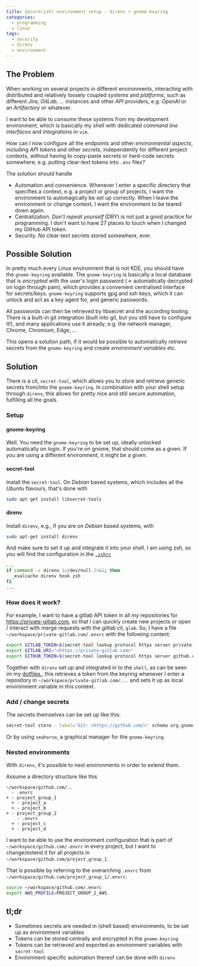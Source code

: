 ```yaml
---
title: Secure(ish) environment setup - direnv + gnome-keyring
categories:
  - programming
  - linux
tags:
  - security
  - direnv
  - environment
---
```


## The Problem

When working on several projects in different environments, interacting with
distributed and relatively loosely coupled _systems_ and _platforms_, such as
different _Jira_, _GitLab_, _..._ instances and other _API_ providers, e.g.
_OpenAI_ or an _Artifactory_ or whatever.

I want to be able to _consume_ these systems from my development environment,
which is basically my shell with dedicated _command line interfaces_ and
_integrations_ in `vim`.

How can I now configure all the endpoints and other _environmental aspects_,
including _API tokens_ and other _secrets_, independently for different project
contexts, without having to copy-paste secrets or hard-code secrets somewhere,
e.g. putting clear-text tokens into `.env` files?

The solution should handle

- Automation and convenience. Whenever I enter a specific directory that
  specifies a context, e.g. a project or group of projects, I want the
  environment to automagically be set up correctly. When I leave the
  environment or change context, I want the environment to be teared down
  again.
- Centralization. _Don't repeat yourself_ (DRY) is not just a good practice for
  programming. I don't want to have 27 places to touch when I changed my GitHub
  API token.
- Security. _No_ clear-text secrets stored somewhere, ever.

## Possible Solution

In pretty much every Linux environment that is not KDE, you should have the
`gnome-keyring` available. The `gnome-keyring` is basically a local database
that is _encrypted_ with the user's login password (-> automatically decrypted
on login through pam), which provides a convenient centralised interface for
secrets/keys. `gnome-keyring` supports gpg and ssh keys, which it can unlock
and act as a key agent for, and generic passwords.

All passwords can then be retrieved by libsecret and the according tooling.
There is a built-in git integration (built into git, but you still have to
configure it!), and many applications use it already, e.g. the network manager,
Chrome, Chromium, Edge, ...

This opens a solution path, if it would be possible to automatically _retrieve_
secrets from the `gnome-keyring` and create _environment variables_ etc.

## Solution

There is a _cli_, `secret-tool`, which allows you to store and retrieve generic
secrets from/into the `gnome-keyring`. In combination with your shell setup
through `direnv`, this allows for pretty nice and still secure automation,
fulfilling all the goals.

### Setup

#### gnome-keyring

Well. You need the `gnome-keyring` to be set up, ideally unlocked automatically
on login. If you're on gnome, that should come as a given. If you are using a
different environment, it might be a given.

#### secret-tool

Install the `secret-tool`. On _Debian_ based systems, which includes all the
_Ubuntu_ flavours, that's done with

```bash
sudo apt-get install libsecret-tools
```

#### direnv

Install `direnv`, e.g., if you are on _Debian_ based systems, with

```bash
sudo apt-get install direnv
```

And make sure to set it up and integrate it into your shell.
I am using zsh, so you will find the configuration in the [`.zshrc`](https://github.com/gierdo/dotfiles/blob/c8877582a3f8fce10e5c78f4e9dc70b8e6a6e9fc/.zshrc#L148)

```zsh
...
if command -v direnv 1>/dev/null 2>&1; then
  _evalcache direnv hook zsh
fi
...
```

### How does it work?

For example, I want to have a gitlab API token in all my repositories for
<https://private-gitlab.com>, so that I can quickly create new projects or open
/ interact with merge requests with the _gitlab cli_, `glab`. So, I have a file
`~/workspace/private-gitlab.com/.envrc` with the following content:

```bash
export GITLAB_TOKEN=$(secret-tool lookup protocol https server private-gitlab.com user <bob@secret.com>)
export GITLAB_URI="<https://private-gitlab.com>"
export GITHUB_TOKEN=$(secret-tool lookup protocol https server github.com user <dominik.gierlach@gmail.com>)
```

Together with `direnv` set up and integrated in to the `shell`, as can be seen
im my [dotfiles.](https://github.com/gierdo/dotfiles), this retrieves a token
from the keyring whenever I enter a repository in
`~/workspace/private-gitlab.com/...` and sets it up as local environment
variable in this context.

### Add / change secrets

The secrets themselves can be set up like this:

```bash
secret-tool store --label='Git: <https://github.com/>' schema org.gnome.keyring.NetworkPassword protocol https user <dominik.gierlach@gmail.com> server github.com
```

Or by using `seahorse`, a graphical manager for the `gnome-keyring`.

### Nested environments

With `direnv`, it's possible to nest environments in order to extend them.

Assume a directory structure like this

```text
~/workspace/github.com/..
  - .envrc
+ - project_group_1
  + - project_a
  + - project_b
+ - project_group_2
    - .envrc
  + - project_c
  + - project_d
```

I want to be able to use the environment configuration that is part of
`~/workspace/github.com/.envrc` in every project, but I want to change/extend it
for all projects in `~/workspace/github.com/project_group_1`.

That is possible by referring to the overarching `.envrc` from
`~/workspace/github.com/project_group_1/.envrc`:

```bash
source ~/workspace/github.com/.envrc
export AWS_PROFILE=PROJECT_GROUP_2_AWS
```

## tl;dr

- Sometimes secrets are needed in (shell based) environments, to be set up as
  environment variables
- Tokens can be stored centrally and encrypted in the `gnome-keyring`
- Tokens can be retrieved and exported as environment variables with
  `secret-tool`
- Environment specific automation thereof can be done with `direnv`
